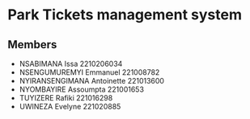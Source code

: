 # Park Tickets management system

## Members

- NSABIMANA Issa 2210206034
- NSENGUMUREMYI Emmanuel 221008782
- NYIRANSENGIMANA Antoinette 221013600
- NYOMBAYIRE Assoumpta 221001653
- TUYIZERE Rafiki 221016298
- UWINEZA Evelyne 221020885
